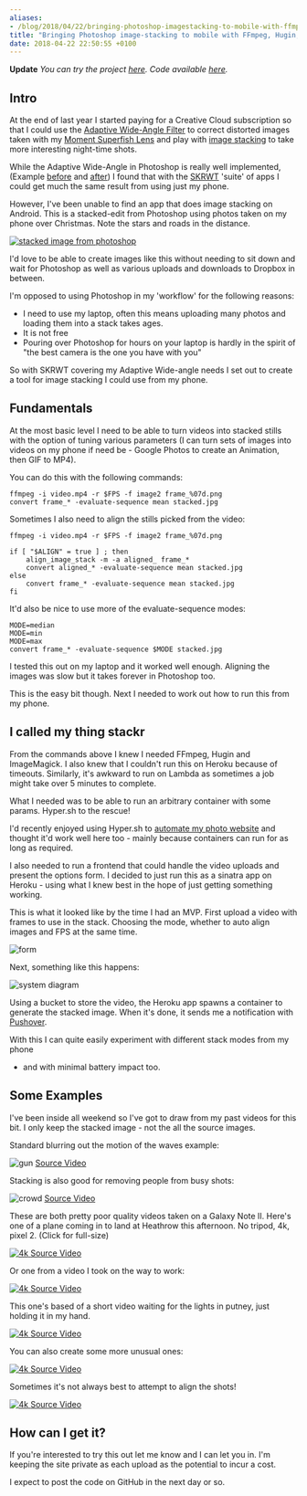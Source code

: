 ```yaml
---
aliases:
- /blog/2018/04/22/bringing-photoshop-imagestacking-to-mobile-with-ffmpeg-hugin-imagemagick-hypersh
title: "Bringing Photoshop image-stacking to mobile with FFmpeg, Hugin, ImageMagick & Hyper.sh"
date: 2018-04-22 22:50:55 +0100
---
```


**Update** _You can try the project [here](https://charlieegan3-stackr.herokuapp.com/). Code available [here](https://github.com/charlieegan3/stackr)._

## Intro

At the end of last year I started paying for a Creative Cloud subscription so
that I could use the [Adaptive Wide-Angle Filter](https://helpx.adobe.com/photoshop/using/adaptive-wide-angle-filter.html)
to correct distorted images taken with my [Moment Superfish Lens](https://www.shopmoment.com/shop/new-superfish-lens)
and play with [image stacking](https://helpx.adobe.com/photoshop/using/image-stacks.html)
to take more interesting night-time shots.

While the Adaptive Wide-Angle in Photoshop is really well implemented, (Example
[before](/posts/2018-04-22-bringing-photoshop-imagestacking-to-mobile-with-ffmpeg-hugin-imagemagick-hypersh/lens_distorted.jpg)
and
[after](/posts/2018-04-22-bringing-photoshop-imagestacking-to-mobile-with-ffmpeg-hugin-imagemagick-hypersh/lens_corrected.jpg))
I found that with the
[SKRWT](http://www.skrwt.com/) 'suite' of apps I could get much the same result
from using just my phone.

However, I've been unable to find an app that does image stacking on Android.
This is a stacked-edit from Photoshop using photos taken on my phone over
Christmas. Note the stars and roads in the distance.

[
  ![stacked image from photoshop](/posts/2018-04-22-bringing-photoshop-imagestacking-to-mobile-with-ffmpeg-hugin-imagemagick-hypersh/photoshop_stacked.jpg)
](https://photos.charlieegan3.com/photos/2017-12-29-1680667219972842009/)

I'd love to be able to create images like this without needing to sit down and
wait for Photoshop as well as various uploads and downloads to Dropbox in
between.

I'm opposed to using Photoshop in my 'workflow' for the following reasons:

- I need to use my laptop, often this means uploading many photos and loading
  them into a stack takes ages.
- It is not free
- Pouring over Photoshop for hours on your laptop is hardly in the spirit of
  "the best camera is the one you have with you"

So with SKRWT covering my Adaptive Wide-angle needs I set out to create a
tool for image stacking I could use from my phone.


## Fundamentals

At the most basic level I need to be able to turn videos into stacked stills
with the option of tuning various parameters (I can turn sets of images into
videos on my phone if need be - Google Photos to create an Animation, then GIF
to MP4).

You can do this with the following commands:

```
ffmpeg -i video.mp4 -r $FPS -f image2 frame_%07d.png
convert frame_* -evaluate-sequence mean stacked.jpg
```

Sometimes I also need to align the stills picked from the video:

```
ffmpeg -i video.mp4 -r $FPS -f image2 frame_%07d.png

if [ "$ALIGN" = true ] ; then
	align_image_stack -m -a aligned_ frame_*
	convert aligned_* -evaluate-sequence mean stacked.jpg
else
	convert frame_* -evaluate-sequence mean stacked.jpg
fi
```

It'd also be nice to use more of the evaluate-sequence modes:

```
MODE=median
MODE=min
MODE=max
convert frame_* -evaluate-sequence $MODE stacked.jpg
```

I tested this out on my laptop and it worked well enough. Aligning the images
was slow but it takes forever in Photoshop too.

This is the easy bit though. Next I needed to work out how to run this from my
phone.

## I called my thing stackr

From the commands above I knew I needed FFmpeg, Hugin and ImageMagick. I also
knew that I couldn't run this on Heroku because of timeouts. Similarly, it's
awkward to run on Lambda as sometimes a job might take over 5 minutes to
complete.

What I needed was to be able to run an arbitrary container with some params.
Hyper.sh to the rescue!

I'd recently enjoyed using Hyper.sh to [automate my photo
website](/posts/2018-04-07-i-made-an-interactive-portfolio-site-with-hugo)
and thought it'd work well here too - mainly because containers can run for as
long as required.

I also needed to run a frontend that could handle the video uploads and present
the options form. I decided to just run this as a sinatra app on Heroku - using
what I knew best in the hope of just getting something working.

This is what it looked like by the time I had an MVP. First upload a video with
frames to use in the stack. Choosing the mode, whether to auto align images and
FPS at the same time.

![form](/posts/2018-04-22-bringing-photoshop-imagestacking-to-mobile-with-ffmpeg-hugin-imagemagick-hypersh/form.png)

Next, something like this happens:

![system diagram](/posts/2018-04-22-bringing-photoshop-imagestacking-to-mobile-with-ffmpeg-hugin-imagemagick-hypersh/diagram.png)

Using a bucket to store the video, the Heroku app spawns a container to
generate the stacked image. When it's done, it sends me a notification with
[Pushover](https://pushover.net/).

With this I can quite easily experiment with different stack modes from my phone
- and with minimal battery impact too.

## Some Examples

I've been inside all weekend so I've got to draw from my past videos for this
bit. I only keep the stacked image - not the all the source images.

Standard blurring out the motion of the waves example:

![gun](/posts/2018-04-22-bringing-photoshop-imagestacking-to-mobile-with-ffmpeg-hugin-imagemagick-hypersh/gun.jpg)
[Source Video](https://photos.charlieegan3.com/photos/2016-05-29-1261099882943047095/)

Stacking is also good for removing people from busy shots:

![crowd](/posts/2018-04-22-bringing-photoshop-imagestacking-to-mobile-with-ffmpeg-hugin-imagemagick-hypersh/crowd.jpg)
[Source Video](https://photos.charlieegan3.com/photos/2014-10-22-836785782090590192/)

These are both pretty poor quality videos taken on a Galaxy Note II. Here's one
of a plane coming in to land at Heathrow this afternoon. No tripod, 4k, pixel 2.
(Click for full-size)

[
![4k](/posts/2018-04-22-bringing-photoshop-imagestacking-to-mobile-with-ffmpeg-hugin-imagemagick-hypersh/4k.jpg)
](/posts/2018-04-22-bringing-photoshop-imagestacking-to-mobile-with-ffmpeg-hugin-imagemagick-hypersh/4k.jpg)
[Source Video](https://photos.app.goo.gl/9tvOK7kZRoKtke9p1)

Or one from a video I took on the way to work:

[
![4k](/posts/2018-04-22-bringing-photoshop-imagestacking-to-mobile-with-ffmpeg-hugin-imagemagick-hypersh/church.jpg)
](/posts/2018-04-22-bringing-photoshop-imagestacking-to-mobile-with-ffmpeg-hugin-imagemagick-hypersh/church.jpg)
[Source Video](https://photos.app.goo.gl/jl985Kju1IuqPtX32)

This one's based of a short video waiting for the lights in putney, just
holding it in my hand.

[
![4k](/posts/2018-04-22-bringing-photoshop-imagestacking-to-mobile-with-ffmpeg-hugin-imagemagick-hypersh/putney.jpg)
](/posts/2018-04-22-bringing-photoshop-imagestacking-to-mobile-with-ffmpeg-hugin-imagemagick-hypersh/putney.jpg)
[Source Video](https://photos.app.goo.gl/yEZkWcx0NK2VgXIs2)

You can also create some more unusual ones:

[
![4k](/posts/2018-04-22-bringing-photoshop-imagestacking-to-mobile-with-ffmpeg-hugin-imagemagick-hypersh/trainblur.jpg)
](/posts/2018-04-22-bringing-photoshop-imagestacking-to-mobile-with-ffmpeg-hugin-imagemagick-hypersh/trainblur.jpg)
[Source Video](https://photos.app.goo.gl/zTSZhgbvMN90K02c2)

Sometimes it's not always best to attempt to align the shots!

[
![4k](/posts/2018-04-22-bringing-photoshop-imagestacking-to-mobile-with-ffmpeg-hugin-imagemagick-hypersh/art.jpg)
](/posts/2018-04-22-bringing-photoshop-imagestacking-to-mobile-with-ffmpeg-hugin-imagemagick-hypersh/art.jpg)
[Source Video](https://photos.app.goo.gl/zTSZhgbvMN90K02c2)

## How can I get it?
If you're interested to try this out let me know and I can let you in. I'm
keeping the site private as each upload as the potential to incur a cost.

I expect to post the code on GitHub in the next day or so.
